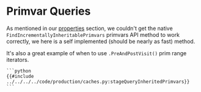 # Primvar Queries
As mentioned in our [properties](../../core/elements/property.md#reading-inherited-primvars) section, we couldn't get the native `FindIncrementallyInheritablePrimvars` primvars API method to work correctly, we here is a self implemented (should be nearly as fast) method. 

It's also a great example of when to use `.PreAndPostVisit()` prim range iterators.

~~~admonish info title=""
```python
{{#include ../../../../code/production/caches.py:stageQueryInheritedPrimvars}}
```
~~~